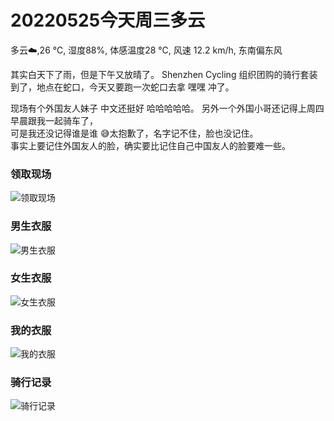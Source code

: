# 20220525今天周三多云
多云:cloud:,26 ℃, 湿度88%, 体感温度28 ℃, 风速 12.2 km/h, 东南偏东风

其实白天下了雨，但是下午又放晴了。
Shenzhen Cycling 组织团购的骑行套装到了，地点在蛇口，今天又要跑一次蛇口去拿 嘿嘿 冲了。

现场有个外国友人妹子 中文还挺好 哈哈哈哈哈。
另外一个外国小哥还记得上周四早晨跟我一起骑车了，  
可是我还没记得谁是谁 :sweat_smile:太抱歉了，名字记不住，脸也没记住。  
事实上要记住外国友人的脸，确实要比记住自己中国友人的脸要难一些。 

### **领取现场**

![领取现场](/20220525/20220525-pickup.jpeg ':size=300')

### **男生衣服**

![男生衣服](/20220525/20220525-boy.jpeg ':size=300')

### **女生衣服**

![女生衣服](/20220525/20220525-gril.jpeg ':size=300')

### **我的衣服**

![我的衣服](/20220525/20220525-myjersey.jpeg ':size=300')

### **骑行记录**

![骑行记录](/20220525/20220525-strava.png ':size=300')
